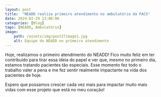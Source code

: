 ```yaml
---
layout: post
title:  "NEADD realiza primeiro atendimento no ambulatório da FACS"
date: 2024-02-29 13:00:00
categories: [Blog]
tags: [NEADD, Ambulatório]
image: 
    path: /assets/img/post27image1.jpg
    alt: Equipe do NEADD no primeiro atendimento
---
```


Hoje, realizamos o primeiro atendimento do NEADD! Fico muito feliz em ter contribuído para tirar essa ideia do papel e ver que, mesmo no primeiro dia, estamos tratando pacientes tão especiais. Esse momento fez todo o trabalho valer a pena e me fez sentir realmente impactante na vida dos pacientes de hoje.

Espero que possamos crescer cada vez mais para impactar muito mais vidas com esse projeto que está no meu coração!